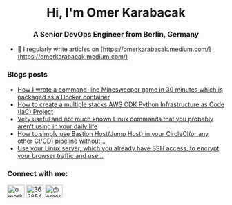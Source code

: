 <h1 align="center">Hi, I'm Omer Karabacak</h1>
<h3 align="center">A Senior DevOps Engineer from Berlin, Germany</h3>

- 📝 I regularly write articles on [https://omerkarabacak.medium.com/](https://omerkarabacak.medium.com/)

### Blogs posts
<!-- BLOG-POST-LIST:START -->
- [How I wrote a command-line Minesweeper game in 30 minutes which is packaged as a Docker container](https://omerkarabacak.medium.com/how-i-wrote-a-command-line-minesweeper-game-in-30-minutes-which-is-packaged-as-a-docker-container-38d633c137c7?source=rss-7ff22b3dc81f------2)
- [How to create a multiple stacks AWS CDK Python Infrastructure as Code &lpar;IaC&rpar; Project](https://itnext.io/how-to-create-a-multiple-stacks-aws-cdk-python-infrastructure-as-code-iac-project-e8a8defcd209?source=rss-7ff22b3dc81f------2)
- [Very useful and not much known Linux commands that you probably aren’t using in your daily life](https://omerkarabacak.medium.com/very-useful-and-not-much-known-linux-commands-that-you-probably-arent-using-in-your-daily-life-34f82a4a5eb2?source=rss-7ff22b3dc81f------2)
- [How to simply use Bastion Host&lpar;Jump Host&rpar; in your CircleCI&lpar;or any other CI/CD&rpar; pipeline without…](https://omerkarabacak.medium.com/how-to-simply-use-bastion-host-jump-host-in-your-circleci-or-any-other-ci-cd-pipeline-without-2124705c6d58?source=rss-7ff22b3dc81f------2)
- [Use your Linux server, which you already have SSH access, to encrypt your browser traffic and use…](https://omerkarabacak.medium.com/use-your-linux-server-which-you-already-have-ssh-access-to-encrypt-your-browser-traffic-and-use-57d01417bc20?source=rss-7ff22b3dc81f------2)
<!-- BLOG-POST-LIST:END -->

<h3 align="left">Connect with me:</h3>
<p align="left">
<a href="https://linkedin.com/in/omerkarabacak" target="blank"><img align="center" src="https://raw.githubusercontent.com/rahuldkjain/github-profile-readme-generator/master/src/images/icons/Social/linked-in-alt.svg" alt="omerkarabacak" height="30" width="40" /></a>
<a href="https://stackoverflow.com/users/3628547" target="blank"><img align="center" src="https://raw.githubusercontent.com/rahuldkjain/github-profile-readme-generator/master/src/images/icons/Social/stack-overflow.svg" alt="3628547" height="30" width="40" /></a>
<a href="https://medium.com/@omerkarabacak" target="blank"><img align="center" src="https://raw.githubusercontent.com/rahuldkjain/github-profile-readme-generator/master/src/images/icons/Social/medium.svg" alt="@omerkarabacak" height="30" width="40" /></a>
</p>
